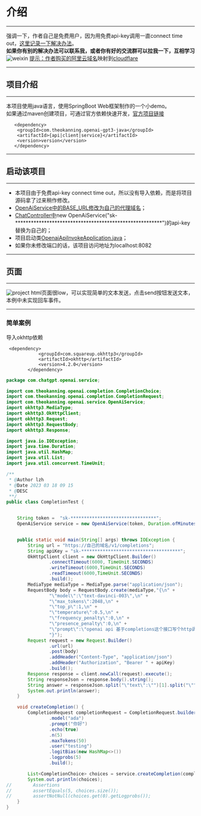# 介绍
- - -
强调一下，作者自己是免费用户，因为用免费api-key调用一直connect time out，[这里记录一下解决办法](https://github.com/noobnooc/noobnooc/discussions/9)。  
**如果你有别的解决办法可以联系我，或者你有好的交流群可以拉我一下，互相学习**  
![weixin](https://user-images.githubusercontent.com/64308460/226585700-80f885cc-f980-4c1d-964b-eaa8ed63cc8b.png)
[提示：作者购买的阿里云域名](https://wanwang.aliyun.com/domain/searchresult/#/?keyword=openai&suffix=.com)映射到[cloudflare](https://dash.cloudflare.com/)
***************
## 项目介绍
- - - 
本项目使用java语言，使用SpringBoot Web框架制作的一个小demo。  
如果通过maven创建项目，可通过官方依赖快速开发，[官方项目链接](https://github.com/TheoKanning/openai-java)
```maven
   <dependency>
    <groupId>com.theokanning.openai-gpt3-java</groupId>
    <artifactId>{api|client|service}</artifactId>
    <version>version</version>       
   </dependency>
```
*******
## 启动该项目
- - -
+ 本项目由于免费api-key connect time out，所以没有导入依赖，而是将项目源码拿了过来稍作修改。
+ [OpenAiService中的BASE_URL修改为自己的代理域名](https://github.com/lzhforjava/openai-api-invoke/blob/master/src/main/java/com/lzh/chatgpt/service/OpenAiService.java)；
+ [ChatController中](https://github.com/lzhforjava/openai-api-invoke/blob/master/src/main/java/com/lzh/chatgpt/controller/ChatController.java)new OpenAiService("sk-********************************************************")的api-key替换为自己的；
+ 项目启动类[OpenaiApiInvokeApplication.java](https://github.com/lzhforjava/openai-api-invoke/blob/master/src/main/java/com/lzh/chatgpt/OpenaiApiInvokeApplication.java)；
+ 如果你未修改端口的话，该项目访问地址为localhost:8082
************************************************************************************************************
## 页面
- - -
![project](https://user-images.githubusercontent.com/64308460/226585747-058f62c3-afd8-40a6-b6c6-eedd9a5ee86d.png)
html页面很low，可以实现简单的文本发送，点击send按钮发送文本，本例中未实现回车事件。
************************************************************************************************************
### 简单案例
导入okhttp依赖
```maven
 <dependency>
            <groupId>com.squareup.okhttp3</groupId>
            <artifactId>okhttp</artifactId>
            <version>4.2.0</version>
        </dependency>
```
```java
package com.chatgpt.openai.service;

import com.theokanning.openai.completion.CompletionChoice;
import com.theokanning.openai.completion.CompletionRequest;
import com.theokanning.openai.service.OpenAiService;
import okhttp3.MediaType;
import okhttp3.OkHttpClient;
import okhttp3.Request;
import okhttp3.RequestBody;
import okhttp3.Response;

import java.io.IOException;
import java.time.Duration;
import java.util.HashMap;
import java.util.List;
import java.util.concurrent.TimeUnit;

/**
 * @Author lzh
 * @Date 2023 03 18 09 15
 * @DESC
 **/
public class CompletionTest {


    String token =  "sk-********************************";
    OpenAiService service = new OpenAiService(token, Duration.ofMinutes(5));


    public static void main(String[] args) throws IOException {
        String url = "https://自己的域名/v1/completions";
        String apiKey = "sk-*************************************";
        OkHttpClient client = new OkHttpClient.Builder()
                .connectTimeout(6000, TimeUnit.SECONDS)
                .writeTimeout(6000,TimeUnit.SECONDS)
                .readTimeout(6000,TimeUnit.SECONDS)
                .build();
        MediaType mediaType = MediaType.parse("application/json");
        RequestBody body = RequestBody.create(mediaType,"{\n" +
                "\"model\":\"text-davinci-003\",\n" +
                "\"max_tokens\":2048,\n" +
                "\"top_p\":1,\n" +
                "\"temperature\":0.5,\n" +
                "\"frequency_penalty\":0,\n" +
                "\"presence_penalty\":0,\n" +
                "\"prompt\":\"openai api 基于completions这个接口写个http调用的java代码\"\n" +
                "}");
        Request request = new Request.Builder()
                .url(url)
                .post(body)
                .addHeader("Content-Type", "application/json")
                .addHeader("Authorization", "Bearer " + apiKey)
                .build();
        Response response = client.newCall(request).execute();
        String responseJson = response.body().string();
        String answer = responseJson.split("\"text\":\"")[1].split("\"")[0];
        System.out.println(answer);
    }

    void createCompletion() {
        CompletionRequest completionRequest = CompletionRequest.builder()
                .model("ada")
                .prompt("你好")
                .echo(true)
                .n(5)
                .maxTokens(50)
                .user("testing")
                .logitBias(new HashMap<>())
                .logprobs(5)
                .build();

        List<CompletionChoice> choices = service.createCompletion(completionRequest).getChoices();
        System.out.println(choices);
//        Assertions
//        assertEquals(5, choices.size());
//        assertNotNull(choices.get(0).getLogprobs());
    }
}

```



